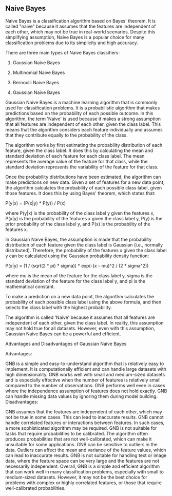 ## Naive Bayes
Naive Bayes is a classification algorithm based on Bayes' theorem. It is called "naive" because it assumes that the features are independent of each other, which may not be true in real-world scenarios. Despite this simplifying assumption, Naive Bayes is a popular choice for many classification problems due to its simplicity and high accuracy.

There are three main types of Naive Bayes classifiers:

1. Gaussian Naive Bayes
2. Multinomial Naive Bayes
3. Bernoulli Naive Bayes

1. Gaussian Naive Bayes

Gaussian Naive Bayes is a machine learning algorithm that is commonly used for classification problems. It is a probabilistic algorithm that makes predictions based on the probability of each possible outcome. In this algorithm, the term 'Naive' is used because it makes a strong assumption that all features are independent of each other, given the class label. This means that the algorithm considers each feature individually and assumes that they contribute equally to the probability of the class.

The algorithm works by first estimating the probability distribution of each feature, given the class label. It does this by calculating the mean and standard deviation of each feature for each class label. The mean represents the average value of the feature for that class, while the standard deviation represents the variability of the feature for that class.

Once the probability distributions have been estimated, the algorithm can make predictions on new data. Given a set of features for a new data point, the algorithm calculates the probability of each possible class label, given those features. It does this by using Bayes' theorem, which states that:

P(y|x) = (P(x|y) * P(y)) / P(x)

where P(y|x) is the probability of the class label y given the features x, P(x|y) is the probability of the features x given the class label y, P(y) is the prior probability of the class label y, and P(x) is the probability of the features x.

In Gaussian Naive Bayes, the assumption is made that the probability distribution of each feature given the class label is Gaussian (i.e., normally distributed). Therefore, the probability of the features x given the class label y can be calculated using the Gaussian probability density function:

P(x|y) = (1 / (sqrt(2 * pi) * sigma)) * exp(-(x - mu)^2 / (2 * sigma^2))

where mu is the mean of the feature for the class label y, sigma is the standard deviation of the feature for the class label y, and pi is the mathematical constant.

To make a prediction on a new data point, the algorithm calculates the probability of each possible class label using the above formula, and then selects the class label with the highest probability.

The algorithm is called 'Naive' because it assumes that all features are independent of each other, given the class label. In reality, this assumption may not hold true for all datasets. However, even with this assumption, Gaussian Naive Bayes can be a powerful and efficient. 

Advantages and Disadvantages of Gaussian Naive Bayes

Advantages:

GNB is a simple and easy-to-understand algorithm that is relatively easy to implement.
It is computationally efficient and can handle large datasets with high dimensionality.
GNB works well with small and medium-sized datasets and is especially effective when the number of features is relatively small compared to the number of observations.
GNB performs well even in cases where the independence assumption of features does not hold exactly.
GNB can handle missing data values by ignoring them during model building.
Disadvantages:

GNB assumes that the features are independent of each other, which may not be true in some cases. This can lead to inaccurate results.
GNB cannot handle correlated features or interactions between features. In such cases, a more sophisticated algorithm may be required.
GNB is not suitable for tasks that require probabilities to be calibrated. The algorithm often produces probabilities that are not well-calibrated, which can make it unsuitable for some applications.
GNB can be sensitive to outliers in the data. Outliers can affect the mean and variance of the feature values, which can lead to inaccurate results.
GNB is not suitable for handling text or image data, where the feature space can be very large and the features are not necessarily independent.
Overall, GNB is a simple and efficient algorithm that can work well in many classification problems, especially with small to medium-sized datasets. However, it may not be the best choice for problems with complex or highly correlated features, or those that require well-calibrated probabilities.

